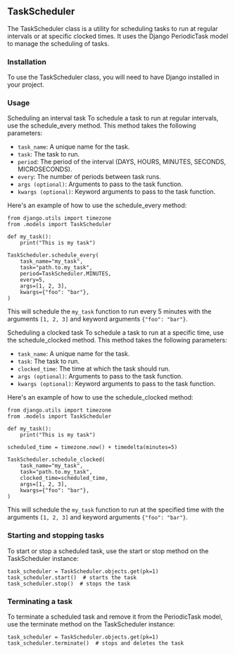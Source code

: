 ## TaskScheduler
The TaskScheduler class is a utility for scheduling tasks to run at regular intervals or at specific clocked times. It uses the Django PeriodicTask model to manage the scheduling of tasks.

### Installation

To use the TaskScheduler class, you will need to have Django installed in your project.

### Usage
Scheduling an interval task
To schedule a task to run at regular intervals, use the schedule_every method. This method takes the following parameters:

- `task_name`: A unique name for the task.
- `task`: The task to run.
- `period`: The period of the interval (DAYS, HOURS, MINUTES, SECONDS, MICROSECONDS).
- `every`: The number of periods between task runs.
- `args (optional)`: Arguments to pass to the task function.
- `kwargs (optional)`: Keyword arguments to pass to the task function.

Here's an example of how to use the schedule_every method:

```
from django.utils import timezone
from .models import TaskScheduler

def my_task():
    print("This is my task")

TaskScheduler.schedule_every(
    task_name="my_task",
    task="path.to.my_task",
    period=TaskScheduler.MINUTES,
    every=5,
    args=[1, 2, 3],
    kwargs={"foo": "bar"},
)
```
This will schedule the `my_task` function to run every 5 minutes with the arguments `[1, 2, 3]` and keyword arguments `{"foo": "bar"}`.

Scheduling a clocked task
To schedule a task to run at a specific time, use the schedule_clocked method. This method takes the following parameters:

* `task_name`: A unique name for the task.
* `task`: The task to run.
* `clocked_time`: The time at which the task should run.
* `args (optional)`: Arguments to pass to the task function.
* `kwargs (optional)`: Keyword arguments to pass to the task function.

Here's an example of how to use the schedule_clocked method:

```
from django.utils import timezone
from .models import TaskScheduler

def my_task():
    print("This is my task")

scheduled_time = timezone.now() + timedelta(minutes=5)

TaskScheduler.schedule_clocked(
    task_name="my_task",
    task="path.to.my_task",
    clocked_time=scheduled_time,
    args=[1, 2, 3],
    kwargs={"foo": "bar"},
)
```
This will schedule the `my_task` function to run at the specified time with the arguments `[1, 2, 3]` and keyword arguments `{"foo": "bar"}`.

### Starting and stopping tasks

To start or stop a scheduled task, use the start or stop method on the TaskScheduler instance:

```
task_scheduler = TaskScheduler.objects.get(pk=1)
task_scheduler.start()  # starts the task
task_scheduler.stop()  # stops the task
```

### Terminating a task
To terminate a scheduled task and remove it from the PeriodicTask model, use the terminate method on the TaskScheduler instance:

```
task_scheduler = TaskScheduler.objects.get(pk=1)
task_scheduler.terminate()  # stops and deletes the task
```